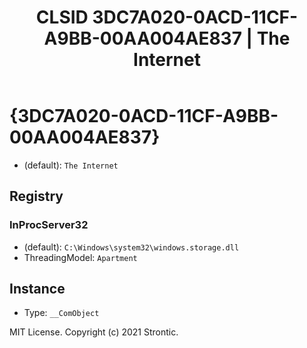 ﻿---
title: "CLSID 3DC7A020-0ACD-11CF-A9BB-00AA004AE837 | The Internet"
excerpt: What is COM-Object CLSID 3DC7A020-0ACD-11CF-A9BB-00AA004AE837?
---

# {3DC7A020-0ACD-11CF-A9BB-00AA004AE837}

* (default): `The Internet`

## Registry


### InProcServer32

* (default): `C:\Windows\system32\windows.storage.dll`
* ThreadingModel: `Apartment`

## Instance

* Type: `__ComObject`

MIT License. Copyright (c) 2021 Strontic.



